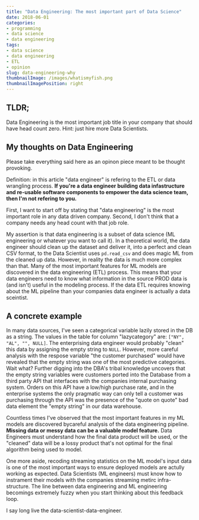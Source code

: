 ```yaml
---
title: "Data Engineering: The most important part of Data Science"
date: 2018-06-01
categories:
- programming
- data science
- data engineering
tags:
- data science
- data engineering
- ETL
- opinion
slug: data-engineering-why
thumbnailImage: /images/whatismyfish.png
thumbnailImagePosition: right
---
```


## TLDR;

Data Engineering is the most important job title in your company that should have head count zero. Hint: just hire more Data Scientists.

## My thoughts on Data Engineering

Please take everything said here as an opinon piece meant to be thought provoking.

Definition: in this article "data engineer" is refering to the ETL or data wrangling process. **If you're a data engineer building data infastructure and re-usable software components to empower the data science team, then I'm not refering to you.**

First, I want to start off by stating that "data engineering" is the most important role in any data driven company. Second, I don't think that a company needs any head count with that job role.

My assertion is that data engineering is a subset of data science (ML engineering or whatever you want to call it). In a theoretical world, the data engineer should clean up the dataset and deliver it, into a perfect and clean CSV format, to the Data Scientist uses `pd.read_csv` and does magic ML from the cleaned up data. However, in reality the data is much more complex than that. Many of the most important features for ML models are discovered in the data engineering (ETL) process. This means that your data engineers need to know what information in the source PROD data is (and isn't) useful in the modeling process. If the data ETL requires knowing about the ML pipeline than your companies data engineer is actually a data sceintist.

## A concrete example

In many data sources, I've seen a categorical variable lazily stored in the DB as a string. The values in the table for column "lazycategory" are: `["NY", "AL", "", NULL]`. The enterprising data engineer would probably "clean" this data by assigning the empty string to `NULL`. However, more careful analysis with the respose variable "the customer purchased" would have revealed that the empty string was one of the most predictive categories. Wait what? Further digging into the DBA's tribal knowledge uncovers that the empty string variables were customers ported into the Database from a third party API that interfaces with the companies internal purchasing system. Orders on this API have a low/high purchase rate, and in the enterprise systems the only pragmatic way can only tell a customer was purchasing through the API was the presence of the "quote on quote" bad data element the "empty string" in our data warehouse. 

Countless times I've observed that the most important features in my ML models are discovered bycareful analysis of the data engineering pipeline. **Missing data or messy data can be a valuable model feature.** Data Engineers must understand how the final data product will be used, or the "cleaned" data will be a lossy product that's not optimal for the final algorithm being used to model. 

One more aside, recoding streaming statistics on the ML model's input data is one of the most important ways to ensure deployed models are actully working as expected. Data Scientists (ML engineers) must know how to instrament their models with the companies streaming metirc infra-structure. The line between data engineering and ML engineering becomings extremely fuzzy when you start thinking about this feedback loop.

I say long live the data-scientist-data-engineer.
